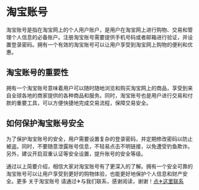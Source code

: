 # 淘宝账号

淘宝账号是指在淘宝网上的个人用户账户，是用户在淘宝网上进行购物、交易和管理个人信息的必备账户。注册淘宝账号需要提供手机号码或者邮箱进行验证，并设置登录密码。拥有一个有效的淘宝账号可以让用户享受到淘宝网上购物的便利和优惠。

## 淘宝账号的重要性

拥有一个淘宝账号意味着用户可以随时随地浏览和购买淘宝网上的商品，享受到来自全球各地的商家提供的各种商品和服务。同时，淘宝账号也是用户进行交易和付款的重要工具，可以方便快捷地完成交易流程，保障交易安全。

## 如何保护淘宝账号安全

为了保护淘宝账号的安全，用户需要设置复杂的登录密码，并定期修改密码以防止被盗。同时，不要随意泄露账号信息，不轻易点击不明链接，以免遭受钓鱼欺诈。另外，建议开启双重认证等安全设置，提升账号的安全等级。

通过以上简要介绍，相信大家对淘宝账号有了更深入的了解。拥有一个安全可靠的淘宝账号可以让用户享受到更好的购物体验，也能更好地保护个人信息和财产安全。更多 关于淘宝账号 请通过✈与我们联系，感谢阅读，谢谢！[点✈这里联系](https://ads.k02.cc)